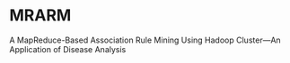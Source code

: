 # MRARM
A MapReduce-Based Association Rule Mining Using Hadoop Cluster—An Application of Disease Analysis
